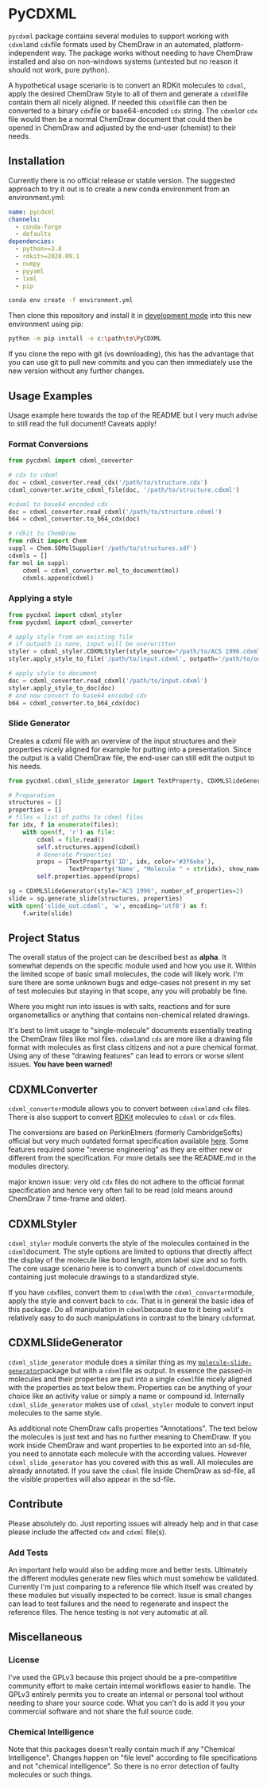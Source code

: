 # PyCDXML

`pycdxml` package contains several modules to support working with `cdxml`and `cdx`file formats used by ChemDraw in an automated, platform-independent way. The package works without needing to have ChemDraw installed and also on non-windows systems (untested but no reason it should not work, pure python).

A hypothetical usage scenario is to convert an RDKit molecules to `cdxml`, apply the desired ChemDraw Style to all of them and generate a `cdxml`file contain them all nicely aligned. If needed this `cdxml`file can then be converted to a binary `cdx`file or base64-encoded `cdx` string. The `cdxml`or `cdx` file would then be a normal ChemDraw document that could then be opened in ChemDraw and adjusted by the end-user (chemist) to their needs.

## Installation

Currently there is no official release or stable version. The suggested approach to try it out is to create a new conda environment from an environment.yml:

```yaml
name: pycdxml
channels:  
  - conda-forge 
  - defaults   
dependencies:
  - python>=3.8  
  - rdkit>=2020.09.1 
  - numpy
  - pyyaml
  - lxml
  - pip
```

```bash
conda env create -f environment.yml
```

Then clone this repository and install it in [development mode](https://packaging.python.org/tutorials/installing-packages/#installing-from-a-local-src-tree) into this new environment using pip:

```bash
python -m pip install -e c:\path\to\PyCDXML
```

If you clone the repo with git (vs downloading), this has the advantage that you can use git to pull new commits and you can then immediately use the new version without any further changes.

## Usage Examples

Usage example here towards the top of the README but I very much advise to still read the full document! Caveats apply!

### Format Conversions

```python
from pycdxml import cdxml_converter

# cdx to cdxml
doc = cdxml_converter.read_cdx('/path/to/structure.cdx')    
cdxml_converter.write_cdxml_file(doc, '/path/to/structure.cdxml')

#cdxml to base64 encoded cdx
doc = cdxml_converter.read_cdxml('/path/to/structure.cdxml')
b64 = cdxml_converter.to_b64_cdx(doc)

# rdkit to ChemDraw
from rdkit import Chem
suppl = Chem.SDMolSupplier('/path/to/structures.sdf')
cdxmls = []
for mol in suppl:     
    cdxml = cdxml_converter.mol_to_document(mol)
    cdxmls.append(cdxml)
```

### Applying a style

```python
from pycdxml import cdxml_styler
from pycdxml import cdxml_converter

# apply style from an existing file
# if outpath is none, input will be overwritten
styler = cdxml_styler.CDXMLStyler(style_source="/path/to/ACS 1996.cdxml")
styler.apply_style_to_file('/path/to/input.cdxml', outpath='/path/to/output.cdxml')

# apply style to document
doc = cdxml_converter.read_cdxml('/path/to/input.cdxml')
styler.apply_style_to_doc(doc)
# and now convert to base64 encoded cdx
b64 = cdxml_converter.to_b64_cdx(doc)
```

### Slide Generator

Creates a cdxml file with an overview of the input structures and their properties nicely aligned for example for putting into a presentation. Since the output is a valid ChemDraw file, the end-user can still edit the output to his needs.

```python
from pycdxml.cdxml_slide_generator import TextProperty, CDXMLSlideGenerator

# Preparation
structures = []
properties = []
# files = list of paths to cdxml files
for idx, f in enumerate(files):
    with open(f, 'r') as file:
        cdxml = file.read()
        self.structures.append(cdxml)
        # Generate Properties
        props = [TextProperty('ID', idx, color='#3f6eba'),
                 TextProperty('Name', "Molecule " + str(idx), show_name=True)]
        self.properties.append(props)

sg = CDXMLSlideGenerator(style="ACS 1996", number_of_properties=2)
slide = sg.generate_slide(structures, properties)
with open('slide_out.cdxml', 'w', encoding='utf8') as f:
    f.write(slide)
```



## Project Status

The overall status of the project can be described best as **alpha**. It somewhat depends on the specific module used and how you use it. Within the limited scope of basic small molecules, the code will likely work. I'm sure there are some unknown bugs and edge-cases not present in my set of test molecules but staying in that scope, any you will probably be fine.

Where you might run into issues is with salts, reactions and for sure organometallics or anything that contains non-chemical related drawings.

It's best to limit usage to "single-molecule" documents essentially treating the ChemDraw files like mol files. `cdxml`and `cdx` are more like a drawing file format with molecules as first class citizens and not a pure chemical format. Using any of these "drawing features" can lead to errors or worse silent issues. **You have been warned!**

## CDXMLConverter

`cdxml_converter`module allows you to convert between `cdxml`and `cdx` files. There is also support to convert [RDKit](https://github.com/rdkit/rdkit) molecules to `cdxml` or `cdx` files.

The conversions are based on PerkinElmers (formerly CambridgeSofts) official but very much outdated format specification available [here](https://www.cambridgesoft.com/services/documentation/sdk/chemdraw/cdx/IntroCDX.htm). Some features required some "reverse engineering" as they are either new or different from the specification. For more details see the README.md in the modules directory.

major known issue: very old `cdx` files do not adhere to the official format specification and hence very often fail to be read (old means around ChemDraw 7 time-frame and older).

## CDXMLStyler

`cdxml_styler` module converts the style of the molecules contained in the `cdxml`document. The style options are limited to options that directly affect the display of the molecule like bond length, atom label size and so forth. The core usage scenario here is to convert a bunch of `cdxml`documents containing just molecule drawings to a standardized style.

If you have `cdx`files, convert them to `cdxml`with the `cdxml_converter`module, apply the style and convert back to `cdx`. That is in general the basic idea of this package. Do all manipulation in `cdxml`because due to it being `xml`it's relatively easy to do such manipulations in contrast to the binary `cdx`format.

## CDXMLSlideGenerator

`cdxml_slide_generator` module does a similar thing as my [`molecule-slide-generator`](https://github.com/kienerj/molecule-slide-generator)package but with a `cdxml`file as output. In essence the passed-in molecules and their properties are put into a single `cdxml`file nicely aligned with the properties as text below them. Properties can be anything of your choice like an activity value or simply a name or compound id. Internally `cdxml_slide_generator` makes use of `cdxml_styler` module to convert input molecules to the same style.

As additional note ChemDraw calls properties "Annotations".  The text below the molecules is just text and has no further meaning to ChemDraw. If you work inside ChemDraw and want properties to be exported into an sd-file, you need to annotate each molecule with the according values. However `cdxml_slide_generator` has you covered with this as well. All molecules are already annotated. If you save the `cdxml` file inside ChemDraw as sd-file, all the visible properties will also appear in the sd-file.

## Contribute

Please absolutely do. Just reporting issues will already help and in that case please include the affected `cdx` and `cdxml` file(s). 

### Add Tests

An important help would also be adding more and better tests. Ultimately the different modules generate new files which must somehow be validated. Currently I'm just comparing to a reference file which itself was created by these modules but visually inspected to be correct. Issue is small changes can lead to test failures and the need to regenerate and inspect the reference files. The hence testing is not very automatic at all. 

## Miscellaneous

### License

I've used the GPLv3 because this project should be a pre-competitive community effort to make certain internal workflows easier to handle. The GPLv3 entirely permits you to create an internal or personal tool without needing to share your source code. What you can't do is add it you your commercial software and not share the full source code.

### Chemical Intelligence

Note that this packages doesn't really contain much if any "Chemical Intelligence". Changes happen on "file level" according to file specifications and not "chemical intelligence". So there is no error detection of faulty molecules or such things.
